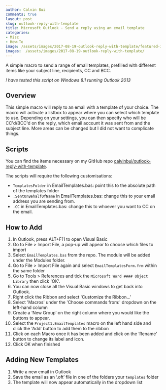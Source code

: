 ```yaml
---
author: Calvin Bui
comments: true
layout: post
slug: outlook-reply-with-template
title: Microsoft Outlook - Send a reply using an email template
categories:
- Misc
- How-To
image: /assets/images/2017-08-19-outlook-reply-with-template/featured-image.jpg
images:  /assets/images/2017-08-19-outlook-reply-with-template/
---
```


A simple macro to send a range of email templates, prefilled with different items like your subject line, recipients, CC and BCC.

<!-- more -->

_I have tested this script on Windows 8.1 running Outlook 2013_

## Overview

This simple macro will reply to an email with a template of your choice. The macro will activate a listbox to appear where you can select which template to use. Depending on your settings, you can then specify who will be CC'd/BCC'd on the reply, which email account it was sent from and the subject line. More areas can be changed but I did not want to complicate things.

## Scripts

You can find the items necessary on my GitHub repo [calvinbui/outlook-reply-with-template](https://github.com/calvinbui/outlook-reply-with-template).

The scripts will require the following customisations:

* `TemplatesFolder` in EmailTemplates.bas: point this to the absolute path of the templates folder
* `.SentOnBehalfOfName` in EmailTemplates.bas: change this to your email address you are sending from.
* `.CC` in EmailTemplates.bas: change this to whoever you want to CC on the email.

## How to Add

1.  In Outlook, press ALT+F11 to open Visual Basic
2.  Go to File > Import File, a pop-up will appear to choose which files to import
3.  Select `EmailTemplates.bas` from the repo. The module will be added under the Modules folder.
4.  Go to File > Import File again and select `EmailTemplatesForm.frm` within the same folder
5.  Go to Tools > References and tick the `Microsoft Word #### Object Library` then click 'OK'.
6.  You can now close all the Visual Basic windows to get back into Outlook.
6.  Right click the Ribbon and select 'Customize the Ribbon…'
7.  Select 'Macros' under the 'Choose commands from:' dropdown on the left-hand column
8.  Create a ‘New Group’ on the right column where you would like the buttons to appear.
9.  Select the `Project1.EmailTemplates` macro on the left hand side and click the 'Add' button to add them to the ribbon
10.	Click on each Macro once it has been added and click on the ‘Rename’ button to change its label and icon.
11.	Click OK when finished

## Adding New Templates

1.  Write a new email in Outlook
2.  Save the email as an ‘.oft’ file in one of the folders your `templates` folder
3.  The template will now appear automatically in the dropdown list

